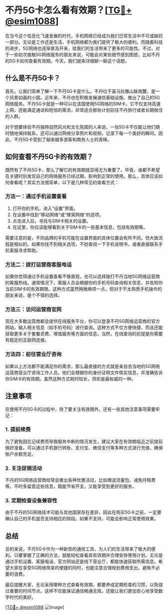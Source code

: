 # 不丹5G卡怎么看有效期？[[TG💪+ @esim1088](https://t.me/s/esim1088)]

在当今这个信息化飞速发展的时代，手机网络已经成为我们日常生活中不可或缺的一部分。无论是工作还是生活，手机网络都为我们提供了极大的便利。而随着科技的进步，5G网络也逐渐普及开来，给我们的生活带来了更多的可能性。不过，对于一些初次接触5G网络服务的朋友来说，可能会对某些细节感到困惑，比如不丹的5G卡如何查看有效期。今天，我们就来详细聊一聊这个话题。

## 什么是不丹5G卡？

首先，让我们简单了解一下不丹5G卡是什么。不丹位于喜马拉雅山脉南麓，是一个风景如画的小国。近年来，不丹也在积极发展通信基础设施，推出了自己的5G网络服务。不丹5G卡就是一种可以在该国使用5G网络的SIM卡。它不仅支持高速上网，还能满足通话和短信的需求，非常适合那些计划前往不丹旅行或者长期居住的人群。

对于想要体验不丹独特自然风光和文化氛围的人来说，一张5G卡不仅能让他们随时随地保持联系，还可以通过网络分享照片和视频，记录下每一个美好的瞬间。因此，不丹5G卡受到了越来越多游客和商务人士的青睐。

## 如何查看不丹5G卡的有效期？

既然有了不丹5G卡，那么了解它的有效期就显得尤为重要了。毕竟，谁都不希望在关键时刻发现自己的网络服务已经过期，影响到正常的使用。那么，具体应该如何查看呢？其实方法很简单，以下是几种常见的查看方式：

### 方法一：通过手机设置查看

1. 打开你的手机，进入“设置”界面。
2. 在设置中找到“移动网络”或“蜂窝网络”的选项。
3. 点击进入后，寻找与SIM卡相关的设置。
4. 在这里，你应该能够看到关于SIM卡的一些基本信息，包括有效期等。

需要注意的是，不同品牌的手机可能在设置界面的具体位置会有所不同，但大致流程是相似的。如果你找不到相关选项，不妨查阅一下手机说明书，或者直接联系手机客服寻求帮助。

### 方法二：拨打运营商客服电话

如果你觉得通过手机设置查看不够直观，也可以选择拨打不丹当地5G网络运营商的客服热线。通常情况下，客服人员会根据你的手机号码查询相关信息，并告知你当前SIM卡的有效期限。这种方式虽然稍微麻烦一点，但对于不太熟悉手机操作的朋友来说，是个不错的选择。

### 方法三：访问运营商官网

现在大多数运营商都会提供在线服务平台，你可以登录不丹5G网络运营商的官方网站，输入相关信息（如手机号码）进行查询。这种方式不仅方便快捷，而且还能获取更多关于套餐资费、增值服务等方面的信息。当然，在线查询的前提是你需要有稳定的互联网连接。

### 方法四：前往营业厅咨询

如果以上方法都不能满足你的需求，那么最直接的方式就是亲自去当地的5G网络运营商营业厅咨询工作人员。他们会根据你的身份证明文件核实信息，并准确告诉你SIM卡的有效期。虽然这种方式耗时较长，但却是最权威的一种。

## 注意事项

在使用不丹5G卡的过程中，除了要关注有效期外，还有一些其他注意事项需要牢记：

### 1. 提前续费

为了避免因忘记续费而导致服务中断的情况发生，建议大家在有效期临近之前提前做好准备。可以通过手机银行转账、支付宝、微信支付等多种方式进行充值，确保账户余额充足。

### 2. 关注促销活动

不丹的5G网络运营商经常会推出各种优惠活动，比如赠送流量包、减免月租费等。平时多留意这些信息，既能节省开支，又能享受到更好的服务。

### 3. 定期检查设备兼容性

由于不丹的5G网络技术可能与其他国家存在差异，因此在购买5G卡之前，一定要确认自己的手机是否支持相应的频段。如果不支持，可能会影响正常使用效果。

## 总结

总的来说，不丹5G卡作为一种新型的通信工具，为人们的生活带来了极大的便利。只要掌握了正确的方法，就能轻松查看其有效期并合理安排使用计划。无论是通过手机设置、客服电话、官方网站还是线下营业厅，都能快速获取所需信息。希望大家在享受5G网络带来的便捷的同时，也能注意合理规划费用支出，避免不必要的浪费。

最后提醒大家，无论采用哪种方式查看有效期，都要养成定期检查的习惯，以免错过重要的时间节点。这样不仅能保证通信畅通无阻，还能让我们更加安心地享受数字时代的美好。

[[TG💪+ @esim1088](https://t.me/s/esim1088) ![Image](https://i.postimg.cc/4NQfJmqS/Snipaste-2025-05-13-00-14-12.png)]